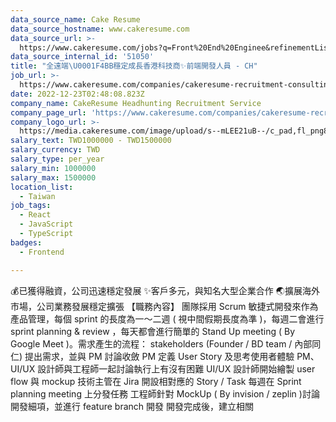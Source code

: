 ```yaml
---
data_source_name: Cake Resume
data_source_hostname: www.cakeresume.com
data_source_url: >-
  https://www.cakeresume.com/jobs?q=Front%20End%20Enginee&refinementList[lang_name][0]=E[…]tech_front-end-development&range[salary_range][min]=1000000
data_source_internal_id: '51050'
title: "全遠端\U0001F4BB穩定成長香港科技商✨前端開發人員 - CH"
job_url: >-
  https://www.cakeresume.com/companies/cakeresume-recruitment-consulting/jobs/377616
date: 2022-12-23T02:48:08.823Z
company_name: CakeResume Headhunting Recruitment Service
company_page_url: 'https://www.cakeresume.com/companies/cakeresume-recruitment-consulting'
company_logo_url: >-
  https://media.cakeresume.com/image/upload/s--mLEE21uB--/c_pad,fl_png8,h_200,w_200/v1620881212/vdbipassrdfr8omwzeq6.png
salary_text: TWD1000000 - TWD1500000
salary_currency: TWD
salary_type: per_year
salary_min: 1000000
salary_max: 1500000
location_list:
  - Taiwan
job_tags:
  - React
  - JavaScript
  - TypeScript
badges:
  - Frontend

---
```


💰已獲得融資，公司迅速穩定發展 ✨客戶多元，與知名大型企業合作 🌏擴展海外市場，公司業務發展穩定擴張 【職務內容】 團隊採用 Scrum 敏捷式開發來作為產品管理，每個 sprint 的長度為一～二週 ( 視中間假期長度為準 )，每週二會進行 sprint planning & review ，每天都會進行簡單的 Stand Up meeting ( By Google Meet )。​​ 需求產生的流程：​ stakeholders (Founder / BD team / 內部同仁) 提出需求，並與 PM 討論收斂​ PM 定義 User Story 及思考使用者體驗​ PM、UI/UX 設計師與工程師一起討論執行上有沒有困難​ UI/UX 設計師開始繪製 user flow 與 mockup​ 技術主管在 Jira 開設相對應的 Story / Task​ 每週在 Sprint planning meeting 上分發任務​ 工程師針對 MockUp ( By invision / zeplin )討論開發細項，並進行 feature branch 開發​ 開發完成後，建立相關 